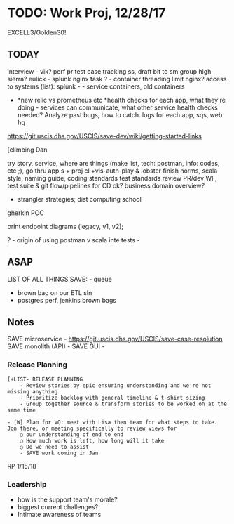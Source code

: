 # TODO: Work Proj, 12/28/17


EXCELL3/Golden30!

## TODAY

interview - vik?
perf pr
test case tracking ss, draft bit to sm group
high sierra?
eulick - splunk
nginx task
    ? - container threading limit nginx?
access to systems (list): 
    splunk - 
        - service containers, old containers
*   *new relic vs prometheus etc
        *health checks for each app, what they're doing - services can communicate, what other service health checks needed? Analyze past bugs, how to catch.
        logs for each app, 
    sqs, 
    web hq


https://git.uscis.dhs.gov/USCIS/save-dev/wiki/getting-started-links

[climbing
Dan

try story, service, where are things (make list, tech: postman, info: codes, etc ;), go thru app.s + proj cl
    +vis-auth-play & lobster
finish norms, 
    scala style, naming guide, coding standards
    test standards
    review PR/dev WF, test suite & git flow/pipelines for CD ok?
business domain overview?
- strangler strategies; dist computing school

gherkin POC 

print endpoint diagrams (legacy, v1, v2); 

?
    - origin of using postman v scala inte tests
    - 

## ASAP

LIST OF ALL THINGS SAVE:
    - queue

- brown bag on our ETL sln
- postgres perf, jenkins brown bags

    

## Notes 

SAVE microservice - https://git.uscis.dhs.gov/USCIS/save-case-resolution
SAVE monolith (API) - 
SAVE GUI - 

### Release Planning

    [+LIST- RELEASE PLANNING
        - Review stories by epic ensuring understanding and we're not missing anything
        - Prioritize backlog with general timeline & t-shirt sizing
        - Group together source & transform stories to be worked on at the same time

    - [W] Plan for VQ: meet with Lisa then team for what steps to take. Jon there, or meeting specifically to review views for 
        ○ our understanding of end to end
        ○ How much work is left, how long will it take
        ○ Do we need to assist
        - SAVE work coming in Jan



RP 1/15/18


### Leadership

- how is the support team's morale?
- biggest current challenges?
- Intimate awareness of teams

